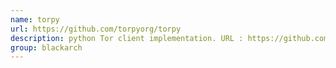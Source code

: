 ```yaml
---
name: torpy
url: https://github.com/torpyorg/torpy
description: python Tor client implementation. URL : https://github.com/torpyorg/torpy Groups : blackarch blackarch-networking
group: blackarch
---
```

